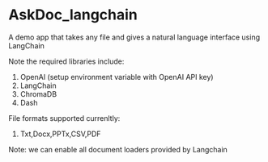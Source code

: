 # AskDoc_langchain
A demo app that takes any file and gives a natural language interface using LangChain

Note the required libraries include:

1) OpenAI (setup environment variable with OpenAI API key)
2) LangChain
3) ChromaDB
4) Dash


File formats supported currenltly:

1) Txt,Docx,PPTx,CSV,PDF

Note: we can enable all document loaders provided by Langchain


